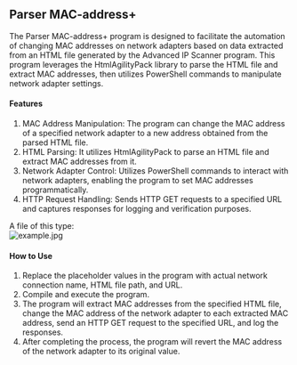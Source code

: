 ## Parser MAC-address+

The Parser MAC-address+ program is designed to facilitate the automation of changing MAC addresses on network adapters based on data extracted from an HTML file generated by the Advanced IP Scanner program. This program leverages the HtmlAgilityPack library to parse the HTML file and extract MAC addresses, then utilizes PowerShell commands to manipulate network adapter settings.  


#### Features

1. MAC Address Manipulation: The program can change the MAC address of a specified network adapter to a new address obtained from the parsed HTML file.
2. HTML Parsing: It utilizes HtmlAgilityPack to parse an HTML file and extract MAC addresses from it.
3. Network Adapter Control: Utilizes PowerShell commands to interact with network adapters, enabling the program to set MAC addresses programmatically.
4. HTTP Request Handling: Sends HTTP GET requests to a specified URL and captures responses for logging and verification purposes.

A file of this type:  
![example.jpg](https://i.postimg.cc/jj2fZRbb/example.jpg)

#### How to Use

1. Replace the placeholder values in the program with actual network connection name, HTML file path, and URL.
2. Compile and execute the program.
3. The program will extract MAC addresses from the specified HTML file, change the MAC address of the network adapter to each extracted MAC address, send an HTTP GET request to the specified URL, and log the responses.
4. After completing the process, the program will revert the MAC address of the network adapter to its original value.

